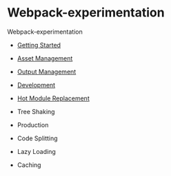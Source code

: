 # Webpack-experimentation
Webpack-experimentation

- [Getting Started](https://github.com/edgarfinn/Webpack-experimentation/tree/getting-started)

- [Asset Management](https://github.com/edgarfinn/Webpack-experimentation/tree/asset-management)
- [Output Management](https://github.com/edgarfinn/Webpack-experimentation/tree/output-management)
- [Development](https://github.com/edgarfinn/Webpack-experimentation/tree/development)
- [Hot Module Replacement](https://github.com/edgarfinn/Webpack-experimentation/tree/hot-module-replacement)
- Tree Shaking
- Production
- Code Splitting
- Lazy Loading
- Caching
